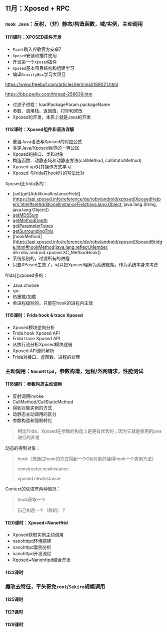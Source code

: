 ## 11月：Xposed + RPC

### `Hook Java`：反射，（非）静态/构造函数，域/实例，主动调用

#### 1111课时：XPOSED插件开发

- `Pixel`刷入谷歌官方安卓7
- `Xposed`安装和插件使用
- 开发第一个`Xposed`插件
- `Xposed`基本项目结构和组建学习
- 编译`GravityBox`学习大项目

https://www.freebuf.com/articles/terminal/189021.html

https://bbs.pediy.com/thread-258639.htm

- 过滤子进程：loadPackageParam.packageName
- 参数、调用栈、返回值，打印和修改
- Xposed的开发，本质上就是Java的开发

#### 1113课时：Xposed组件和语法详解

- 重温Java语法与Xposed的对应公式
- 类是Java/Xposed世界的一等公民
- Xposed的接口、类和对象
- 构造函数、动静态域和动静态方法(callMethod, callStaticMethod)
- Xposed api对其操作方式学习
- Xposed 与frida在hook时的写法比对

Xposed比frida多的：

- [set(get)AdditionalInstanceField](https://api.xposed.info/reference/de/robv/android/xposed/XposedHelpers.html#setAdditionalInstanceField(java.lang.Object, java.lang.String, java.lang.Object))
- [getMD5Sum](https://api.xposed.info/reference/de/robv/android/xposed/XposedHelpers.html#getMD5Sum(java.lang.String))
- [getMethodDepth](https://api.xposed.info/reference/de/robv/android/xposed/XposedHelpers.html#getMethodDepth(java.lang.String))
- [getParameterTypes](https://api.xposed.info/reference/de/robv/android/xposed/XposedHelpers.html#getParameterTypes(java.lang.Object...))
- [getSurroundingThis](https://api.xposed.info/reference/de/robv/android/xposed/XposedHelpers.html#getSurroundingThis(java.lang.Object))
- [hookMethod](https://api.xposed.info/reference/de/robv/android/xposed/XposedBridge.html#hookMethod(java.lang.reflect.Member, de.robv.android.xposed.XC_MethodHook))
- 系统级别的，过滤所有的进程
- 只要XPosed生效了，可以把Xposed理解为系统框架。作为系统本身来考虑

frida比xposed多的：

- Java.choose
- rpc
- 热重载/加载
- 单进程级别的，只能在hook的进程内生效

#### 1115课时：Frida hook & trace Xposed

- Xposed模块逆向分析 
- Frida hook Xposed API
- Frida trace Xposed API
- 从执行流分析Xposed模块逻辑
- Xposed API源码解析
- Frida对接口、虚函数、进程的处理

### 主动调用：`NanoHttpd`，参数构造，远程/外网请求，性能测试

#### 1118课时：参数构造主动调用

- 反射调用invoke
- CallMethod/CallStaticMethod
- 得到对象实例的方式
- 动静态主动调用的区分
- 参数构造和强制转化

> 相比Frida，Xposed在参数的构造上是更有优势的；因为它就是使用的java进行的开发

动态的得到对象：

>hook（想通过hook的方式得到一个Obj对象的话得hook一个实例方法）
>
>constructor.newInstance
>
>xposed.newInstance

Context的获取有两种情况：

> hook获取一个
>
> 自己构造一个（假的）？

#### 1120课时：Xposed+NanoHttd

- Xposed获取实例主动调用
- nanohttpd环境搭建
- nanohttpd案例分析
- nanohttpd开发流程
- Xposed+Nanohttpd结合开发

#### 1122课时



### 魔改去特征，平头哥免`root`/`Sekiro`规模调用

#### 1125课时



#### 1127课时



#### 1129课时